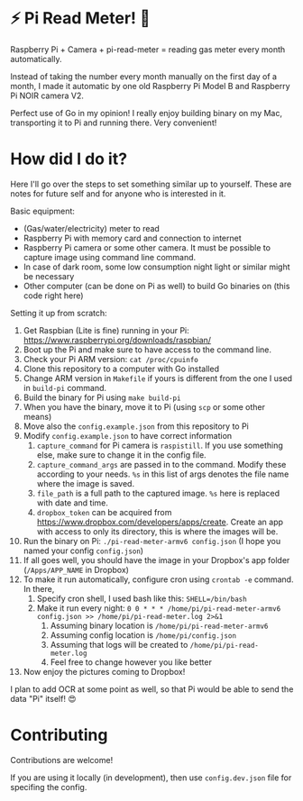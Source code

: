# :zap: Pi Read Meter! :movie_camera:

Raspberry Pi + Camera + pi-read-meter = reading gas meter every month automatically.

Instead of taking the number every month manually on the first day of a month, I made it automatic by one old Raspberry Pi Model B and Raspberry Pi NOIR camera V2.

Perfect use of Go in my opinion! I really enjoy building binary on my Mac, transporting it to Pi and running there. Very convenient!

# How did I do it?

Here I'll go over the steps to set something similar up to yourself. These are notes for future self and for anyone who is interested in it.

Basic equipment:
* (Gas/water/electricity) meter to read
* Raspberry Pi with memory card and connection to internet
* Raspberry Pi camera or some other camera. It must be possible to capture image using command line command.
* In case of dark room, some low consumption night light or similar might be necessary
* Other computer (can be done on Pi as well) to build Go binaries on (this code right here)

Setting it up from scratch:
1. Get Raspbian (Lite is fine) running in your Pi: https://www.raspberrypi.org/downloads/raspbian/
2. Boot up the Pi and make sure to have access to the command line.
3. Check your Pi ARM version: `cat /proc/cpuinfo`
4. Clone this repository to a computer with Go installed
5. Change ARM version in `Makefile` if yours is different from the one I used in `build-pi` command.
6. Build the binary for Pi using `make build-pi`
7. When you have the binary, move it to Pi (using `scp` or some other means)
8. Move also the `config.example.json` from this repository to Pi
9. Modify `config.example.json` to have correct information
    1.  `capture_command` for Pi camera is `raspistill`. If you use something else, make sure to change it in the config file.
    2.  `capture_command_args` are passed in to the command. Modify these according to your needs. `%s` in this list of args denotes the file name where the image is saved.
    3.  `file_path` is a full path to the captured image. `%s` here is replaced with date and time.
    4.  `dropbox_token` can be acquired from https://www.dropbox.com/developers/apps/create. Create an app with access to only its directory, this is where the images will be.
10. Run the binary on Pi: `./pi-read-meter-armv6 config.json` (I hope you named your config `config.json`)
11. If all goes well, you should have the image in your Dropbox's app folder (`/Apps/APP_NAME` in Dropbox)
12. To make it run automatically, configure cron using `crontab -e` command. In there,
    1.  Specify cron shell, I used bash like this: `SHELL=/bin/bash`
    2.  Make it run every night: `0 0 * * * /home/pi/pi-read-meter-armv6 config.json >> /home/pi/pi-read-meter.log 2>&1`
        1.  Assuming binary location is `/home/pi/pi-read-meter-armv6`
        2.  Assuming config location is `/home/pi/config.json`
        3.  Assuming that logs will be created to `/home/pi/pi-read-meter.log`
        4.  Feel free to change however you like better
13. Now enjoy the pictures coming to Dropbox!

I plan to add OCR at some point as well, so that Pi would be able to send the data "Pi" itself! :heart_eyes:

# Contributing

Contributions are welcome!

If you are using it locally (in development), then use `config.dev.json` file for specifing the config.

